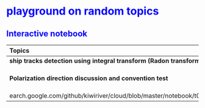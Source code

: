 <H1 style="color: blue">
playground on random topics
</H1>

<H2 style="color:blue">
Interactive notebook
</H2>

| Topics | Colab Link |
| :--- | ---: |
| **ship tracks detection using integral transform (Radon transform)** | [![Open In Colab](https://colab.research.google.com/assets/colab-badge.svg)](https://colab.research.google.com/github/kiwiriver/cloud/blob/master/notebook/t01_ship_track.ipynb)|
| **Polarization direction discussion and convention test** | [![Open In Colab](https://colab.research.google.com/assets/colab-badge.svg)](https://colab.res\
earch.google.com/github/kiwiriver/cloud/blob/master/notebook/t02_aolp.ipynb)|
